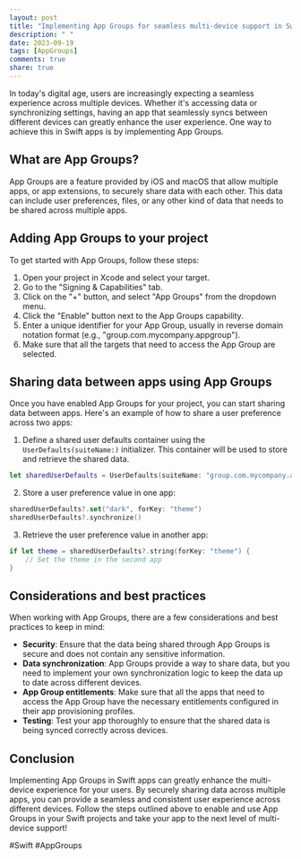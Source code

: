 ```yaml
---
layout: post
title: "Implementing App Groups for seamless multi-device support in Swift apps"
description: " "
date: 2023-09-19
tags: [AppGroups]
comments: true
share: true
---
```


In today's digital age, users are increasingly expecting a seamless experience across multiple devices. Whether it's accessing data or synchronizing settings, having an app that seamlessly syncs between different devices can greatly enhance the user experience. One way to achieve this in Swift apps is by implementing App Groups.

## What are App Groups?

App Groups are a feature provided by iOS and macOS that allow multiple apps, or app extensions, to securely share data with each other. This data can include user preferences, files, or any other kind of data that needs to be shared across multiple apps.

## Adding App Groups to your project

To get started with App Groups, follow these steps:

1. Open your project in Xcode and select your target.
2. Go to the "Signing & Capabilities" tab.
3. Click on the "+" button, and select "App Groups" from the dropdown menu.
4. Click the "Enable" button next to the App Groups capability.
5. Enter a unique identifier for your App Group, usually in reverse domain notation format (e.g., "group.com.mycompany.appgroup").
6. Make sure that all the targets that need to access the App Group are selected.

## Sharing data between apps using App Groups

Once you have enabled App Groups for your project, you can start sharing data between apps. Here's an example of how to share a user preference across two apps:

1. Define a shared user defaults container using the `UserDefaults(suiteName:)` initializer. This container will be used to store and retrieve the shared data.

```swift
let sharedUserDefaults = UserDefaults(suiteName: "group.com.mycompany.appgroup")
```

2. Store a user preference value in one app:

```swift
sharedUserDefaults?.set("dark", forKey: "theme")
sharedUserDefaults?.synchronize()
```

3. Retrieve the user preference value in another app:

```swift
if let theme = sharedUserDefaults?.string(forKey: "theme") {
    // Set the theme in the second app
}
```

## Considerations and best practices

When working with App Groups, there are a few considerations and best practices to keep in mind:

- **Security**: Ensure that the data being shared through App Groups is secure and does not contain any sensitive information.
- **Data synchronization**: App Groups provide a way to share data, but you need to implement your own synchronization logic to keep the data up to date across different devices.
- **App Group entitlements**: Make sure that all the apps that need to access the App Group have the necessary entitlements configured in their app provisioning profiles.
- **Testing**: Test your app thoroughly to ensure that the shared data is being synced correctly across devices.

## Conclusion

Implementing App Groups in Swift apps can greatly enhance the multi-device experience for your users. By securely sharing data across multiple apps, you can provide a seamless and consistent user experience across different devices. Follow the steps outlined above to enable and use App Groups in your Swift projects and take your app to the next level of multi-device support! 

#Swift #AppGroups